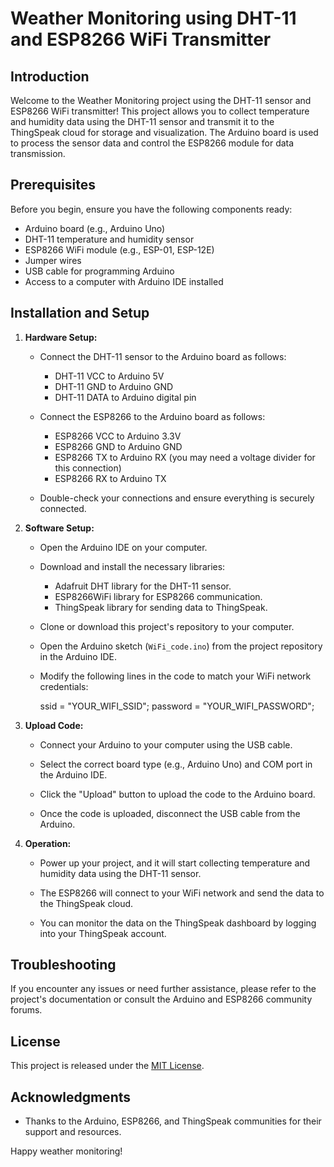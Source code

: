 # Weather Monitoring using DHT-11 and ESP8266 WiFi Transmitter

## Introduction

Welcome to the Weather Monitoring project using the DHT-11 sensor and ESP8266 WiFi transmitter! This project allows you to collect temperature and humidity data using the DHT-11 sensor and transmit it to the ThingSpeak cloud for storage and visualization. The Arduino board is used to process the sensor data and control the ESP8266 module for data transmission.

## Prerequisites

Before you begin, ensure you have the following components ready:

- Arduino board (e.g., Arduino Uno)
- DHT-11 temperature and humidity sensor
- ESP8266 WiFi module (e.g., ESP-01, ESP-12E)
- Jumper wires
- USB cable for programming Arduino
- Access to a computer with Arduino IDE installed

## Installation and Setup

1. **Hardware Setup:**

   - Connect the DHT-11 sensor to the Arduino board as follows:
     - DHT-11 VCC to Arduino 5V
     - DHT-11 GND to Arduino GND
     - DHT-11 DATA to Arduino digital pin

   - Connect the ESP8266 to the Arduino board as follows:
     - ESP8266 VCC to Arduino 3.3V
     - ESP8266 GND to Arduino GND
     - ESP8266 TX to Arduino RX (you may need a voltage divider for this connection)
     - ESP8266 RX to Arduino TX

   - Double-check your connections and ensure everything is securely connected.

2. **Software Setup:**

   - Open the Arduino IDE on your computer.

   - Download and install the necessary libraries:
     - Adafruit DHT library for the DHT-11 sensor.
     - ESP8266WiFi library for ESP8266 communication.
     - ThingSpeak library for sending data to ThingSpeak.

   - Clone or download this project's repository to your computer.

   - Open the Arduino sketch (`WiFi_code.ino`) from the project repository in the Arduino IDE.

   - Modify the following lines in the code to match your WiFi network credentials:

     
        ssid = "YOUR_WIFI_SSID";
        password = "YOUR_WIFI_PASSWORD";
   

3. **Upload Code:**

   - Connect your Arduino to your computer using the USB cable.

   - Select the correct board type (e.g., Arduino Uno) and COM port in the Arduino IDE.

   - Click the "Upload" button to upload the code to the Arduino board.

   - Once the code is uploaded, disconnect the USB cable from the Arduino.

4. **Operation:**

   - Power up your project, and it will start collecting temperature and humidity data using the DHT-11 sensor.

   - The ESP8266 will connect to your WiFi network and send the data to the ThingSpeak cloud.

   - You can monitor the data on the ThingSpeak dashboard by logging into your ThingSpeak account.

## Troubleshooting

If you encounter any issues or need further assistance, please refer to the project's documentation or consult the Arduino and ESP8266 community forums.

## License

This project is released under the [MIT License](LICENSE).

## Acknowledgments

- Thanks to the Arduino, ESP8266, and ThingSpeak communities for their support and resources.

Happy weather monitoring!
